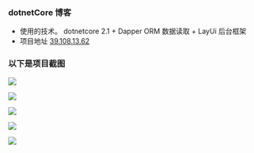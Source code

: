 ###  dotnetCore 博客

* 使用的技术。 dotnetcore 2.1 +  Dapper  ORM 数据读取 + LayUi 后台框架
* 项目地址       <a href='http://39.108.13.62'>39.108.13.62</a>
### 以下是项目截图

![](https://github.com/Ihone8/dotnetCoreBlog/blob/master/Blog/wwwroot/images/qtzy.png)

![](https://github.com/Ihone8/dotnetCoreBlog/blob/master/Blog/wwwroot/images/qtxq.png)

![](https://github.com/Ihone8/dotnetCoreBlog/blob/master/Blog/wwwroot/images/login.png)

![](https://github.com/Ihone8/dotnetCoreBlog/blob/master/Blog/wwwroot/images/admin.png)

![](https://github.com/Ihone8/dotnetCoreBlog/blob/master/Blog/wwwroot/images/adminadd.png)
